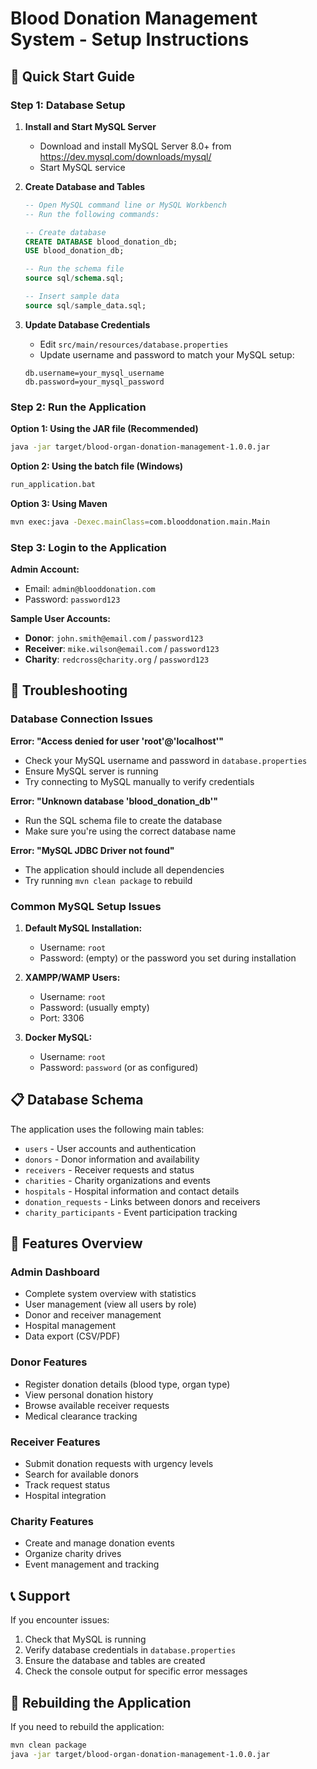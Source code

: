 # Blood Donation Management System - Setup Instructions

## 🚀 Quick Start Guide

### Step 1: Database Setup

1. **Install and Start MySQL Server**
   - Download and install MySQL Server 8.0+ from https://dev.mysql.com/downloads/mysql/
   - Start MySQL service

2. **Create Database and Tables**
   ```sql
   -- Open MySQL command line or MySQL Workbench
   -- Run the following commands:
   
   -- Create database
   CREATE DATABASE blood_donation_db;
   USE blood_donation_db;
   
   -- Run the schema file
   source sql/schema.sql;
   
   -- Insert sample data
   source sql/sample_data.sql;
   ```

3. **Update Database Credentials**
   - Edit `src/main/resources/database.properties`
   - Update username and password to match your MySQL setup:
   ```properties
   db.username=your_mysql_username
   db.password=your_mysql_password
   ```

### Step 2: Run the Application

**Option 1: Using the JAR file (Recommended)**
```bash
java -jar target/blood-organ-donation-management-1.0.0.jar
```

**Option 2: Using the batch file (Windows)**
```bash
run_application.bat
```

**Option 3: Using Maven**
```bash
mvn exec:java -Dexec.mainClass=com.blooddonation.main.Main
```

### Step 3: Login to the Application

**Admin Account:**
- Email: `admin@blooddonation.com`
- Password: `password123`

**Sample User Accounts:**
- **Donor**: `john.smith@email.com` / `password123`
- **Receiver**: `mike.wilson@email.com` / `password123`
- **Charity**: `redcross@charity.org` / `password123`

## 🔧 Troubleshooting

### Database Connection Issues

**Error: "Access denied for user 'root'@'localhost'"**
- Check your MySQL username and password in `database.properties`
- Ensure MySQL server is running
- Try connecting to MySQL manually to verify credentials

**Error: "Unknown database 'blood_donation_db'"**
- Run the SQL schema file to create the database
- Make sure you're using the correct database name

**Error: "MySQL JDBC Driver not found"**
- The application should include all dependencies
- Try running `mvn clean package` to rebuild

### Common MySQL Setup Issues

1. **Default MySQL Installation:**
   - Username: `root`
   - Password: (empty) or the password you set during installation

2. **XAMPP/WAMP Users:**
   - Username: `root`
   - Password: (usually empty)
   - Port: 3306

3. **Docker MySQL:**
   - Username: `root`
   - Password: `password` (or as configured)

## 📋 Database Schema

The application uses the following main tables:
- `users` - User accounts and authentication
- `donors` - Donor information and availability
- `receivers` - Receiver requests and status
- `charities` - Charity organizations and events
- `hospitals` - Hospital information and contact details
- `donation_requests` - Links between donors and receivers
- `charity_participants` - Event participation tracking

## 🎯 Features Overview

### Admin Dashboard
- Complete system overview with statistics
- User management (view all users by role)
- Donor and receiver management
- Hospital management
- Data export (CSV/PDF)

### Donor Features
- Register donation details (blood type, organ type)
- View personal donation history
- Browse available receiver requests
- Medical clearance tracking

### Receiver Features
- Submit donation requests with urgency levels
- Search for available donors
- Track request status
- Hospital integration

### Charity Features
- Create and manage donation events
- Organize charity drives
- Event management and tracking

## 📞 Support

If you encounter issues:
1. Check that MySQL is running
2. Verify database credentials in `database.properties`
3. Ensure the database and tables are created
4. Check the console output for specific error messages

## 🔄 Rebuilding the Application

If you need to rebuild the application:
```bash
mvn clean package
java -jar target/blood-organ-donation-management-1.0.0.jar
```
